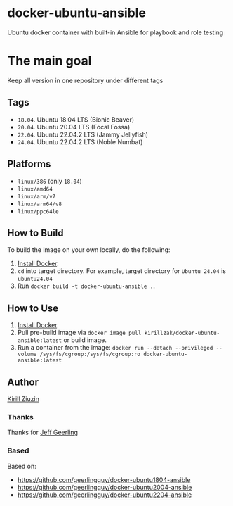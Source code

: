 # docker-ubuntu-ansible
Ubuntu docker container with built-in Ansible for playbook and role testing

# The main goal
Keep all version in one repository under different tags

## Tags
- `18.04`. Ubuntu 18.04 LTS (Bionic Beaver)
- `20.04`. Ubuntu 20.04 LTS (Focal Fossa)
- `22.04`. Ubuntu 22.04.2 LTS (Jammy Jellyfish)
- `24.04`. Ubuntu 22.04.2 LTS (Noble Numbat)

## Platforms
- `linux/386` (only `18.04`)
- `linux/amd64`
- `linux/arm/v7`
- `linux/arm64/v8`
- `linux/ppc64le`

## How to Build

To build the image on your own locally, do the following:

  1. [Install Docker](https://docs.docker.com/engine/installation/).
  2. `cd` into target directory. For example, target directory for `Ubuntu 24.04` is `ubuntu24.04`
  3. Run `docker build -t docker-ubuntu-ansible .`.

  ## How to Use

  1. [Install Docker](https://docs.docker.com/engine/installation/).
  2. Pull pre-build image via `docker image pull kirillzak/docker-ubuntu-ansible:latest` or build image.
  3. Run a container from the image: `docker run --detach --privileged --volume /sys/fs/cgroup:/sys/fs/cgroup:ro docker-ubuntu-ansible:latest`

## Author

[Kirill Ziuzin](https://kirill-zak.ru/)

### Thanks
Thanks for [Jeff Geerling](https://github.com/geerlingguy)

### Based
Based on:
- https://github.com/geerlingguy/docker-ubuntu1804-ansible
- https://github.com/geerlingguy/docker-ubuntu2004-ansible
- https://github.com/geerlingguy/docker-ubuntu2204-ansible
